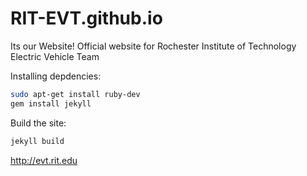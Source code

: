 # RIT-EVT.github.io
Its our Website!
Official website for Rochester Institute of Technology Electric Vehicle Team

Installing depdencies:
```sh
sudo apt-get install ruby-dev
gem install jekyll
```

Build the site:
```sh
jekyll build
```

http://evt.rit.edu
